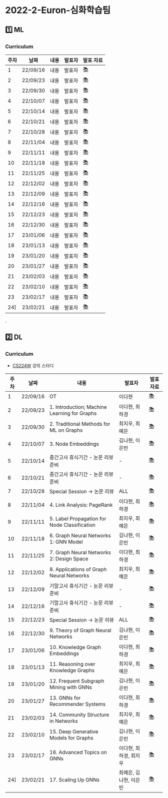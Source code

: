 # 2022-2-Euron-심화학습팀


## 1️⃣ ML 

### Curriculum


| 주차 | 날짜 | 내용 | 발표자 | 발표 자료|
|---|---|---|---|---|
|1|22/09/16|내용|발표자| [📚]()
|2|22/09/23|내용|발표자| [📚]()
|3|22/09/30|내용|발표자| [📚]()
|4|22/10/07|내용|발표자| [📚]()
|5|22/10/14|내용|발표자| [📚]()
|6|22/10/21|내용|발표자| [📚]()
|7|22/10/28|내용|발표자| [📚]()
|8|22/11/04|내용|발표자| [📚]()
|9|22/11/11|내용|발표자| [📚]()
|10|22/11/18|내용|발표자| [📚]()
|11|22/11/25|내용|발표자| [📚]()
|12|22/12/02|내용|발표자| [📚]()
|13|22/12/09|내용|발표자| [📚]()
|14|22/12/16|내용|발표자| [📚]()
|15|22/12/23|내용|발표자| [📚]()
|16|22/12/30|내용|발표자| [📚]()
|17|23/01/06|내용|발표자| [📚]()
|18|23/01/13|내용|발표자| [📚]()
|19|23/01/20|내용|발표자| [📚]()
|20|23/01/27|내용|발표자| [📚]()
|21|23/02/03|내용|발표자| [📚]()
|22|23/02/10|내용|발표자| [📚]()
|23|23/02/17|내용|발표자| [📚]()
|24]|23/02/21|내용|발표자| [📚]()



.


## 2️⃣ DL 

### Curriculum

* [CS224W](https://www.youtube.com/watch?v=JAB_plj2rbA&list=PLoROMvodv4rPLKxIpqhjhPgdQy7imNkDn) 강의 스터디 

| 주차 | 날짜 | 내용 | 발표자 | 발표 자료|
|---|---|---|---|---|
|1|22/09/16|OT|이다현| [📚]()
|2|22/09/23|1. Introduction; Machine Learning for Graphs | 이다현, 최하경| [📚]()
|3|22/09/30|2. Traditional Methods for ML on Graphs |최지우, 최예은 | [📚]()
|4|22/10/07|3. Node Embeddings |김나현, 이은빈 | [📚]()
|5|22/10/14| 중간고사 휴식기간 - 논문 리뷰 준비 |-| [📚]()
|6|22/10/21| 중간고사 휴식기간 - 논문 리뷰 준비 |-| [📚]()
|7|22/10/28| Special Session → 논문 리뷰 |ALL| [📚]()
|8|22/11/04| 4. Link Analysis: PageRank |이다현, 최하경 | [📚]()
|9|22/11/11| 5. Label Propagation for Node Classification |최지우, 최예은 | [📚]()
|10|22/11/18| 6. Graph Neural Networks 1: GNN Model |김나현, 이은빈 | [📚]()
|11|22/11/25| 7. Graph Neural Networks 2: Design Space |이다현, 최하경 | [📚]()
|12|22/12/02| 8. Applications of Graph Neural Networks |최지우, 최예은 | [📚]()
|13|22/12/09| 기말고사 휴식기간 -  논문 리뷰 준비 |-| [📚]()
|14|22/12/16| 기말고사 휴식기간 -  논문 리뷰 준비 |-| [📚]()
|15|22/12/23| Special Session → 논문 리뷰 |ALL | [📚]()
|16|22/12/30| 9. Theory of Graph Neural Networks |김나현, 이은빈 | [📚]()
|17|23/01/06| 10. Knowledge Graph Embeddings  |이다현, 최하경 | [📚]()
|18|23/01/13| 11. Reasoning over Knowledge Graphs |최지우, 최예은 | [📚]()
|19|23/01/20| 12. Frequent Subgraph Mining with GNNs |김나현, 이은빈 | [📚]()
|20|23/01/27| 13. GNNs for Recommender Systems |이다현, 최하경 | [📚]()
|21|23/02/03| 14. Community Structure in Networks |최지우, 최예은 | [📚]()
|22|23/02/10| 15. Deep Generative Models for Graphs |김나현, 이은빈 | [📚]()
|23|23/02/17| 16. Advanced Topics on GNNs |이다현, 최하경, 최지우 | [📚]()
|24]|23/02/21| 17. Scaling Up GNNs |최예은, 김나현, 이은빈 | [📚]()

